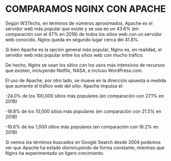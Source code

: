 # COMPARAMOS NGINX CON APACHE 
Según W3Techs, en términos de números aproximados, Apache es el servidor web más popular que existe y se usa en un 43.6% (en comparación con el 47% en 2018) de todos los sitios web con un servidor web conocido. Nginx queda en segundo lugar cerca del 41.8%.

Si bien Apache es la opción general más popular, Nginx es, en realidad, el servidor web más popular entre los sitios web con mucho tráfico.

De hecho, Nginx se usan los sitios con los usos más intensivos de recursos que existen, incluyendo Netflix, NASA, e incluso WordPress.com.

El uso de Apache, por otro lado, se mueve en la dirección opuesta a medida que aumente el tráfico web del sitio. Apache impulsa el:

 -24.0% de los 100,000 sitios más populares (en comparación con 27.1% en 2018)
 
 -18.8% de los 10,000 sitios más populares (en comparación con 21.5% en 2018)
 
 -16.6% de los 1,000 sitios más populares (en comparación con 16.2% en 2018)
 
Si vemos los términos buscados en Google Search desde 2004 podemos ver que Apache ha estado disminuyendo de forma constante, mientras que Nginx ha experimentado un ligero crecimiento.

